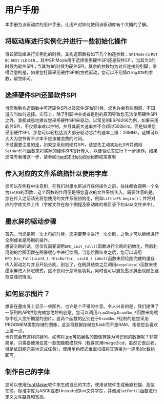 # 用户手册
本手册为该驱动库的用户手册，让用户对如何使用该驱动库有个大概的了解。

## 将驱动库进行实例化并进行一些初始化操作
将该驱动库进行实例化的时候，其构造函数有如下几个构造参数：`SPIMode` `CS` `RST` `DC` `BUSY` `CLK` `DIN` 。其中SPIMode用于选择使用硬件SPI还是软件SPI，当其为0的时候为软件SPI；当其为1的时候为硬件SPI。其余的参数均为对应连接的引脚，值得注意的是，如果您打算采用硬件SPI的方式驱动，您可以不用填`CLK`与`DIN`的参数，留空即可。

## 选择硬件SPI还是软件SPI
当您看到构造函数中可选硬件SPI以及软件SPI的时候，您也许会有些困惑，不知道应当如何选择。实际上，除了引脚冲突或者是别的原因导致您无法使用硬件SPI之外，我都诚恳地建议您采用硬件SPI来驱动。以常见的ESP8266为例，如果采用软件SPI，不仅频率难以控制，并且其最大速率并不会超过500kHz。但是如果您采用硬件SPI，那您可以轻松达到大部分驱动芯片的速率上限：20MHz，这样可以大大为您节省不少本不应该被浪费的时间。  
不过需要注意的是，如果您采用的硬件SPI，请您先主动初始化SPI并调用`SetHardSPI`函数来将实际的硬件SPI指针传入，以便驱动库进行下一步操作。如果您没有看懂这一步，请参阅[HardSPIHelloWorld](../examples/HardSPIHelloWorld/HardSPIHelloWorld.ino)例程来查看

## 传入对应的文件系统指针以使用字库
您可以在例程中注意到，在我们对墨水屏进行任何操作之前，往往都会调用一个名为`SetFS`的函数，这个函数的作用便是将您喜欢的文件系统传入。需要注意的是，您在传入之前请先将您使用的文件系统初始化，例如`LittleFS.begin()`；并将对应的字库文件上传（字库文件在每个例程及驱动库的根目录下的data文件夹中）。

## 墨水屏的驱动步骤
首先，当您是第一次上电的时候，您需要至少进行一次全刷，之后才可以继续进行全刷或者是局刷的操作。  
想要全刷的话，您仅仅需要调用`EPD_init_Full()`函数进行全刷的初始化，然后利用别的绘图函数在图像缓存中进行绘图。当您绘图结束之后，您可以调用`EPD_Dis_Full(uint8_t *DisBuffer, uint8_t Label)`函数来将绘图完成的缓存传入驱动芯片并且开始全刷。别忘了，在刷屏结束之后调用`deepsleep()`函数来使墨水屏进入休眠模式，这不仅利于您降低功耗，同时也可以避免墨水屏出现颜色逐渐变浅的情况。

## 如何显示图片？
想要在墨水屏上显示一些图片，也许是个不错的主意。令人兴奋的是，我们提供了一系列的API供您完成您绝妙的创意。您可以调用`drawXbm`与`DrawXbm_P`函数来向缓存中绘入您所期望的图片。这两个函数的区别在于`DrawXbm_P`绘制的是您采用PROGMEM类型存储的图像，这会将数据存储在flash而不是RAM，相信您会喜欢上这一点。  
也许您会有这样的疑问，如何将.jpg等拓展名的图像转换为可识别的数据呢？非常简单，只需要使用任意一款图像取模软件（我喜欢用Image2lcd，虽然它很古老，但是依旧能完美地完成任务），使用单色模式垂直扫描将其转换为一连串的c数组即可。

## 制作自己的字体
您可以使用[FontMaker](https://gitee.com/kerndev/FontMaker)软件来生成自己的字库，使用该软件生成垂直扫描、高位在前，标准字库为ASCII或者Unicode的bin文件字库，并调用`SetFont()`函数进行定义文件路径和宽高。